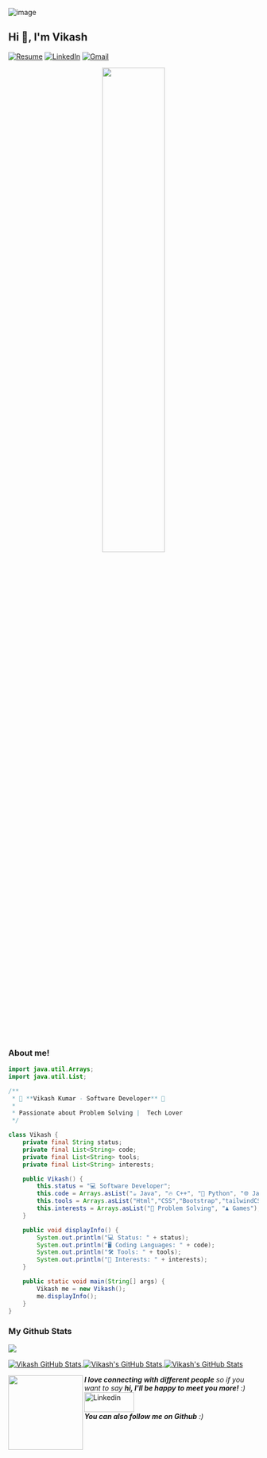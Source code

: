 ![image](https://user-images.githubusercontent.com/56738141/186486128-a67ee896-647f-4a1e-902d-30961b2b5c21.png)

## Hi 👋, I'm Vikash

[![Resume](https://img.shields.io/badge/Resume-290?style=for-the-badge&logo=Resume&logoColor=white)](https://drive.google.com/file/d/1vJfY_RyZxk3MnNyvUB7B-nkf20_srfU9/view?usp=sharing)
[![LinkedIn](https://img.shields.io/badge/LinkedIn-412?style=for-the-badge&logo=linkedin&logoColor=white)](https://www.linkedin.com/in/vikash-kumar-b1a0231a2/)
[![Gmail](https://img.shields.io/badge/Gmail-322?style=for-the-badge&logo=gmail&logoColor=white)](mailto:vikuvikash03@gmail.com)

<p align="center"><img align="center" src="https://media.giphy.com/media/JKo6P5QyuFkuhLlfVq/giphy.gif" width="50%"></p>



### About me!
```java
import java.util.Arrays;
import java.util.List;

/**
 * 🚀 **Vikash Kumar - Software Developer** 🚀
 * 
 * Passionate about Problem Solving |  Tech Lover
 */

class Vikash {
    private final String status;
    private final List<String> code;
    private final List<String> tools;
    private final List<String> interests;

    public Vikash() {
        this.status = "💻 Software Developer";
        this.code = Arrays.asList("☕ Java", "🔥 C++", "🐍 Python", "🌐 JavaScript", "🛢 MySQL");
        this.tools = Arrays.asList("Html","CSS","Bootstrap","tailwindCSS", "⚛ React", "🌿 Node.js", "🎛 Redux", "🚀 Express.js", "📦 MongoDB");
        this.interests = Arrays.asList("🧠 Problem Solving", "♟ Games");
    }

    public void displayInfo() {
        System.out.println("💻 Status: " + status);
        System.out.println("🖥️ Coding Languages: " + code);
        System.out.println("🛠 Tools: " + tools);
        System.out.println("🎯 Interests: " + interests);
    }

    public static void main(String[] args) {
        Vikash me = new Vikash();
        me.displayInfo();
    }
}


```
 
### My Github Stats

![](https://komarev.com/ghpvc/?username=vikash032002&color=blueviolet)



<a href="https://github.com/vikash032002/vikash032002">
  <img align="center" src="https://github-readme-stats.vercel.app/api/top-langs/?username=vikash032002&&show_icons=true&theme=gotham" alt="Vikash GitHub Stats" />
</a>


<a href="https://github.com/vikash032002/vikash032002">
    <img align="center" src="http://github-profile-summary-cards.vercel.app/api/cards/stats?username=vikash032002&theme=gotham" alt="Vikash's GitHub Stats">
</a>


<a href="https://github.com/vikash032002/vikash032002">
    <img align="center" src="https://github-readme-streak-stats.herokuapp.com/?user=vikash032002&show_icons=true&theme=gotham" alt="Vikash's GitHub Stats">
</a>


<img align='left' src="https://media.giphy.com/media/LnQjpWaON8nhr21vNW/giphy.gif" width="150"><em><b>I love connecting with different people</b> so if you want to say <b>hi, I'll be happy to meet you more!</b> :)</em>
<br/>
<a href="https://www.linkedin.com/in/vikash-kumar-b1a0231a2/" title="linkedin"><img src="https://github.com/get-icon/geticon/raw/master/icons/linkedin.svg" alt="Linkedin" width="100px" height="40px"></a>
<br/>
<em><b>You can also follow me on Github</b> :)</em>
